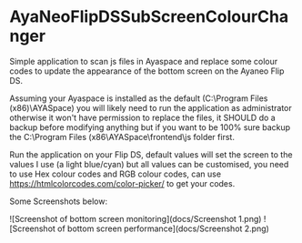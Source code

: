 # AyaNeoFlipDSSubScreenColourChanger

Simple application to scan js files in Ayaspace and replace some colour codes to update the appearance of the bottom screen on the Ayaneo Flip DS.

Assuming your Ayaspace is installed as the default (C:\Program Files (x86)\AYASpace) you will likely need to run the application as administrator otherwise it won't have permission to replace the files, it SHOULD do a backup before modifying anything but if you want to be 100% sure backup the C:\Program Files (x86\\AYASpace\frontend\js folder first.

Run the application on your Flip DS, default values will set the screen to the values I use (a light blue/cyan) but all values can be customised, you need to use Hex colour codes and RGB colour codes, can use https://htmlcolorcodes.com/color-picker/ to get your codes.

Some Screenshots below:

![Screenshot of bottom screen monitoring](docs/Screenshot 1.png)
![Screenshot of bottom screen performance](docs/Screenshot 2.png)